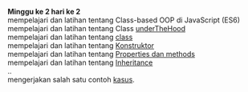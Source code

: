 <strong>Minggu ke 2 hari ke 2 </strong> <br>
mempelajari dan latihan tentang Class-based OOP di JavaScript (ES6)<br>
mempelajari dan latihan tentang Class  <a href="https://github.com/ajisukmo44/praxis-academy/blob/master/novice/02-02/latihan/underTheHood.js">underTheHood</a> <br>
mempelajari dan latihan tentang  <a href="https://github.com/ajisukmo44/praxis-academy/blob/master/novice/02-02/latihan/class.js">class</a> <br>
mempelajari dan latihan tentang  <a href="https://github.com/ajisukmo44/praxis-academy/blob/master/novice/02-02/latihan/constructor.js">Konstruktor</a><br>
mempelajari dan latihan tentang  <a href="https://github.com/ajisukmo44/praxis-academy/blob/master/novice/02-02/latihan/methods.js">Properties dan methods</a><br>
mempelajari dan latihan tentang  <a href="https://github.com/ajisukmo44/praxis-academy/blob/master/novice/02-02/latihan/Inheritance.js">Inheritance</a><br>
..<br>
mengerjakan salah satu contoh <a href="https://github.com/ajisukmo44/praxis-academy/blob/master/novice/02-02/kasus/kasus.js">kasus</a>.
